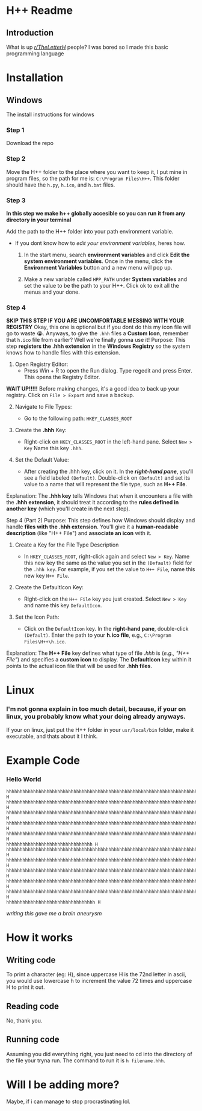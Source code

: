# H++ Readme
## Introduction

What is up *[r/TheLetterH](https://www.reddit.com/r/TheLetterH/)* people? I was bored so I made this basic programming language

# Installation

## Windows
The install instructions for windows
### Step 1
Download the repo

### Step 2
Move the H++ folder to the place where you want to keep it, I put mine in program files, so the path for me is: `C:\Program Files\H++`. This folder should have the `h.py`, `h.ico`, and `h.bat` files.

### Step 3
**In this step we make h++ globally accesible so you can run it from any directory in your terminal**

Add the path to the H++ folder into your path environment variable.
* If you dont know how to *edit your environment variables*, heres how.
    1.  In the start menu, search **environment variables** and click **Edit the system environment variables**. Once in the menu, click the **Environment Variables** button and a new menu will pop up.
    
    2. Make a new variable called `HPP_PATH` under **System variables** and set the value to be the path to your H++. Click ok to exit all the menus and your done.
    
### Step 4
**SKIP THIS STEP IF YOU ARE UNCOMFORTABLE MESSING WITH YOUR REGISTRY**
Okay, this one is optional but if you dont do this my icon file will go to waste 😭. Anyways, to give the `.hhh` files a **Custom Icon**, remember that `h.ico` file from earlier? Well we're finally gonna use it! 
Purpose: This step **registers the .hhh extension** in the **Windows Registry** so the system knows how to handle files with this extension.

1. Open Registry Editor:
    * Press Win + R to open the Run dialog. Type regedit and press Enter. This opens the Registry Editor.

**WAIT UP!!!!!**
Before making changes, it's a good idea to back up your registry. Click on `File > Export` and save a backup.

2. Navigate to File Types:
   * Go to the following path: `HKEY_CLASSES_ROOT`

3. Create the **.hhh** Key:
     * Right-click on `HKEY_CLASSES_ROOT` in the left-hand pane.
    Select `New > Key`
    Name this key `.hhh`.

4. Set the Default Value:
    * After creating the .hhh key, click on it.
      In the ***right-hand pane***, you'll see a field labeled `(Default)`.
      Double-click on `(Default)` and set its value to a name that will represent the file type, such as **H++ File**.

Explanation: The **.hhh key** tells Windows that when it encounters a file with the **.hhh extension**, it should treat it according to the **rules defined in another key** (which you'll create in the next step).

Step 4 (Part 2)
Purpose: This step defines how Windows should display and handle **files with the .hhh extension**. You'll give it a **human-readable description** (like "H++ File") and **associate an icon** with it.

1. Create a Key for the File Type Description
   * In `HKEY_CLASSES_ROOT`, right-click again and select `New > Key`.
     Name this new key the same as the value you set in the `(Default)` field for the `.hhh key`. For example, if you set the value to `H++ File`, name this new key `H++ File`.

2. Create the DefaultIcon Key:
   * Right-click on the `H++ File` key you just created.
     Select `New > Key` and name this key `DefaultIcon`.

3. Set the Icon Path:
    * Click on the `DefaultIcon` key.
      In the **right-hand pane**, double-click `(Default)`.
      Enter the path to your **h.ico file**, e.g., `C:\Program Files\H++\h.ico`.

Explanation: The **H++ File** key defines what type of file *.hhh* is (*e.g., "H++ File"*) and specifies a **custom icon** to display. The **DefaultIcon** key within it points to the actual icon file that will be used for **.hhh files**.

# Linux
### I'm not gonna explain in too much detail, because, if your on linux, you probably know what your doing already anyways. 
If your on linux, just put the H++ folder in your `usr/local/bin` folder, make it executable, and thats about it I think.

# Example Code

### Hello World
```H++
hhhhhhhhhhhhhhhhhhhhhhhhhhhhhhhhhhhhhhhhhhhhhhhhhhhhhhhhhhhhhhhhhhhhhhhh H
hhhhhhhhhhhhhhhhhhhhhhhhhhhhhhhhhhhhhhhhhhhhhhhhhhhhhhhhhhhhhhhhhhhhhhhhhhhhhhhhhhhhhhhhhhhhhhhhhhhhh H
hhhhhhhhhhhhhhhhhhhhhhhhhhhhhhhhhhhhhhhhhhhhhhhhhhhhhhhhhhhhhhhhhhhhhhhhhhhhhhhhhhhhhhhhhhhhhhhhhhhhhhhhhhhh H
hhhhhhhhhhhhhhhhhhhhhhhhhhhhhhhhhhhhhhhhhhhhhhhhhhhhhhhhhhhhhhhhhhhhhhhhhhhhhhhhhhhhhhhhhhhhhhhhhhhhhhhhhhhh H
hhhhhhhhhhhhhhhhhhhhhhhhhhhhhhhhhhhhhhhhhhhhhhhhhhhhhhhhhhhhhhhhhhhhhhhhhhhhhhhhhhhhhhhhhhhhhhhhhhhhhhhhhhhhhhh H
hhhhhhhhhhhhhhhhhhhhhhhhhhhhhhhh H
hhhhhhhhhhhhhhhhhhhhhhhhhhhhhhhhhhhhhhhhhhhhhhhhhhhhhhhhhhhhhhhhhhhhhhhhhhhhhhhhhhhhhhh H
hhhhhhhhhhhhhhhhhhhhhhhhhhhhhhhhhhhhhhhhhhhhhhhhhhhhhhhhhhhhhhhhhhhhhhhhhhhhhhhhhhhhhhhhhhhhhhhhhhhhhhhhhhhhhhh H
hhhhhhhhhhhhhhhhhhhhhhhhhhhhhhhhhhhhhhhhhhhhhhhhhhhhhhhhhhhhhhhhhhhhhhhhhhhhhhhhhhhhhhhhhhhhhhhhhhhhhhhhhhhhhhhhhh H
hhhhhhhhhhhhhhhhhhhhhhhhhhhhhhhhhhhhhhhhhhhhhhhhhhhhhhhhhhhhhhhhhhhhhhhhhhhhhhhhhhhhhhhhhhhhhhhhhhhhhhhhhhhh H
hhhhhhhhhhhhhhhhhhhhhhhhhhhhhhhhhhhhhhhhhhhhhhhhhhhhhhhhhhhhhhhhhhhhhhhhhhhhhhhhhhhhhhhhhhhhhhhhhhhh H
hhhhhhhhhhhhhhhhhhhhhhhhhhhhhhhhh H
```
*writing this gave me a brain aneurysm*

# How it works

## Writing code

To print a character (eg: H), since uppercase H is the 72nd letter in ascii, you would use lowercase h to increment the value 72 times and uppercase H to print it out.

## Reading code

No, thank you.

## Running code

Assuming you did everything right, you just need to cd into the directory of the file your tryna run. The command to run it is `h filename.hhh`.

# Will I be adding more?

Maybe, if i can manage to stop procrastinating lol.

